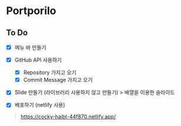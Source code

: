 # Portporilo

## To Do

* [x] 메뉴 바 만들기

* [x] GitHub API 사용하기
  * [x] Repository 가지고 오기
  * [x] Commit Message 가지고 오기

* [x] Slide 만들기 (라이브러리 사용하지 않고 만들기)
      > 배열을 이용한 슬라이드

* [x] 베포하기 (netlify 사용)
>https://cocky-haibt-44f870.netlify.app/
